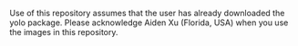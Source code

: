 Use of this repository assumes that the user has already downloaded the yolo package.
Please acknowledge Aiden Xu (Florida, USA) when you use the images in this repository.
